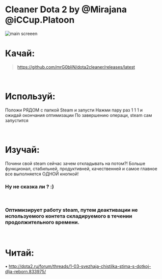 #  Cleaner Dota 2 by @Mirajana @iCCup.Platoon
![main screeen](https://s15.postimg.org/qzhtgqkzv/stt.jpg)

# Качай:
> https://github.com/mrG0bliN/dota2cleaner/releases/latest

<br>

# Используй:
Положи РЯДОМ с папкой Steam и запусти
Нажми пару раз 1 1 1 и ожидай окончания оптимизации
По завершению операци, steam сам запустится

<br>

# Изучай:
Почини свой steam сейчас зачем откладывать на потом?!
Больше функционал, стабильней, продуктивней, качественней и самое главное
все выполняется ОДНОЙ кнопкой!
### Ну не сказка ли ? :)

<br>

### Оптимизирует работу steam, путем деактивации не используемого контета складируемого в течении продолжительного времени.

<br>

# Читай:
• http://dota2.ru/forum/threads/1-03-svezhaja-chistilka-stima-s-dotkoj-dlja-reborn.833975/
